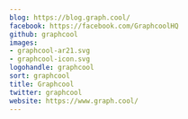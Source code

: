 ```yaml
---
blog: https://blog.graph.cool/
facebook: https://facebook.com/GraphcoolHQ
github: graphcool
images:
- graphcool-ar21.svg
- graphcool-icon.svg
logohandle: graphcool
sort: graphcool
title: Graphcool
twitter: graphcool
website: https://www.graph.cool/
---
```

